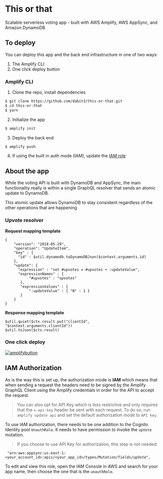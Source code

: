 # This or that

Scalable serverless voting app - built with AWS Amplify, AWS AppSync, and Amazon DynamoDB

## To deploy

You can deploy this app and the back end infrastructure in one of two ways:

1. The Amplify CLI
2. One click deploy button

### Amplify CLI

1. Clone the repo, install dependencies

```sh
$ git clone https://github.com/dabit3/this-or-that.git
$ cd this-or-that
$ yarn
```

2. Initialize the app

```sh
$ amplify init
```

3. Deploy the back end

```sh
$ amplify push
```

4. If using the built in auth mode (IAM), update the [IAM role](#iam-authorization)

## About the app

While the voting API is built with DynamoDB and AppSync, the main functionality really is within a single GraphQL resolver that sends an atomic update to DynamoDB.

This atomic update allows DynamoDB to stay consistent regardless of the other operations that are happening 

### Upvote resolver

__Request mapping template__

```vtl
{
    "version": "2018-05-29",
    "operation": "UpdateItem",
    "key" : {
      "id" : $util.dynamodb.toDynamoDBJson($context.arguments.id)
    },
    "update": {
      "expression" : "set #upvotes = #upvotes + :updateValue",
      "expressionNames" : {
           "#upvotes" : "upvotes"
       },
       "expressionValues" : {
           ":updateValue" : { "N" : 1 }
       }
    }
}
```

__Response mapping template__

```vtl
$util.quiet($ctx.result.put("clientId", "$context.arguments.clientId"))
$util.toJson($ctx.result)
```

### One click deploy

[![amplifybutton](https://oneclick.amplifyapp.com/button.svg)](https://console.aws.amazon.com/amplify/home#/deploy?repo=https://github.com/dabit3/this-or-that)


## IAM Authorization

As is the way this is set up, the authorization mode is __IAM__ which means that when sending a request the headers need to be signed by the Amplify GraphQL Client using the Amplify credentials in order for the API to accept the request.

> You can also opt for API Key which is less restrictive and only requires that the `x-api-key` header be sent with each request. To do so, run `amplify update api` and set the default authorization mode to `API key`.

To use IAM authorization, there needs to be one addition to the Cognito Identity pool `UnauthRole`. It needs to have permission to invoke the `upVote` mutation.

> If you choose to use API Key for authorization, this step is not needed.

```
 "arn:aws:appsync:us-east-1:<your_account_id>:apis/<your_app_id>/types/Mutation/fields/upVote",
 ```

 To edit and view this role, open the IAM Console in AWS and search for your app name, then choose the one that is the `unauthRole`.
